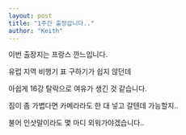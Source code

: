 ```yaml
---
layout: post
title: "1주간 출장갑니다.."
author: "Keith"
---
```



이번 출장지는 프랑스 깐느입니다.

유럽 지역 비행기 표 구하기가 쉽지 않던데

아쉽게 16강 탈락으로 여유가 생긴 것 같습니다.

짐이 좀 가볍다면 카메라라도 한 대 넣고 갈텐데 가능할지..

불어 인삿말이라도 몇 마디 외워가야겠습니다..


